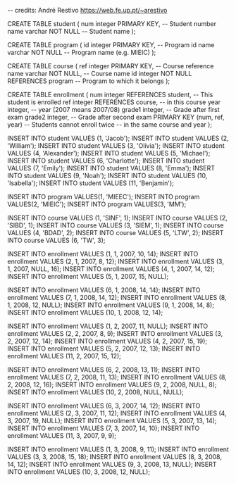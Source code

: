 -- credits: André Restivo https://web.fe.up.pt/~arestivo

CREATE TABLE student (
	num integer PRIMARY KEY,  -- Student number
	name varchar NOT NULL			-- Student name
);

CREATE TABLE program (
	id integer PRIMARY KEY,	  -- Program id
	name varchar NOT NULL			-- Program name (e.g. MIEIC)
);

CREATE TABLE course (
	ref integer PRIMARY KEY,		-- Course reference
	name varchar NOT NULL,			-- Course name
	id integer NOT NULL REFERENCES program
                              -- Program to which it belongs
);

CREATE TABLE enrollment (
	num integer REFERENCES student, -- This student is enrolled
	ref integer REFERENCES course,	-- in this course
	year integer,				            -- year (2007 means 2007/08)
	grade1 integer,   		 	        -- Grade after first exam
	grade2 integer, 			          -- Grade after second exam
	PRIMARY KEY (num, ref, year)     -- Students cannot enroll twice
                                  -- in the same course and year
);

INSERT INTO student VALUES (1, 'Jacob');
INSERT INTO student VALUES (2, 'William');
INSERT INTO student VALUES (3, 'Olivia');
INSERT INTO student VALUES (4, 'Alexander');
INSERT INTO student VALUES (5, 'Michael');
INSERT INTO student VALUES (6, 'Charlotte');
INSERT INTO student VALUES (7, 'Emily');
INSERT INTO student VALUES (8, 'Emma');
INSERT INTO student VALUES (9, 'Noah');
INSERT INTO student VALUES (10, 'Isabella');
INSERT INTO student VALUES (11, 'Benjamin');

INSERT INTO program VALUES(1, 'MIEEC');
INSERT INTO program VALUES(2, 'MIEIC');
INSERT INTO program VALUES(3, 'MM');

INSERT INTO course VALUES (1, 'SINF', 1);
INSERT INTO course VALUES (2, 'SIBD', 1);
INSERT INTO course VALUES (3, 'SIEM', 1);
INSERT INTO course VALUES (4, 'BDAD', 2);
INSERT INTO course VALUES (5, 'LTW',  2);
INSERT INTO course VALUES (6, 'TW',   3);

INSERT INTO enrollment VALUES (1, 1, 2007, 10, 14);
INSERT INTO enrollment VALUES (2, 1, 2007, 8, 12);
INSERT INTO enrollment VALUES (3, 1, 2007, NULL, 16);
INSERT INTO enrollment VALUES (4, 1, 2007, 14, 12);
INSERT INTO enrollment VALUES (5, 1, 2007, 15, NULL);

INSERT INTO enrollment VALUES (6, 1, 2008, 14, 14);
INSERT INTO enrollment VALUES (7, 1, 2008, 14, 12);
INSERT INTO enrollment VALUES (8, 1, 2008, 12, NULL);
INSERT INTO enrollment VALUES (9, 1, 2008, 14, 8);
INSERT INTO enrollment VALUES (10, 1, 2008, 12, 14);

INSERT INTO enrollment VALUES (1, 2, 2007, 11, NULL);
INSERT INTO enrollment VALUES (2, 2, 2007, 8, 9);
INSERT INTO enrollment VALUES (3, 2, 2007, 12, 14);
INSERT INTO enrollment VALUES (4, 2, 2007, 15, 19);
INSERT INTO enrollment VALUES (5, 2, 2007, 12, 13);
INSERT INTO enrollment VALUES (11, 2, 2007, 15, 12);

INSERT INTO enrollment VALUES (6, 2, 2008, 13, 11);
INSERT INTO enrollment VALUES (7, 2, 2008, 11, 13);
INSERT INTO enrollment VALUES (8, 2, 2008, 12, 16);
INSERT INTO enrollment VALUES (9, 2, 2008, NULL, 8);
INSERT INTO enrollment VALUES (10, 2, 2008, NULL, NULL);

INSERT INTO enrollment VALUES (6, 3, 2007, 14, 12);
INSERT INTO enrollment VALUES (2, 3, 2007, 11, 12);
INSERT INTO enrollment VALUES (4, 3, 2007, 19, NULL);
INSERT INTO enrollment VALUES (5, 3, 2007, 13, 14);
INSERT INTO enrollment VALUES (7, 3, 2007, 14, 10);
INSERT INTO enrollment VALUES (11, 3, 2007, 9, 9);

INSERT INTO enrollment VALUES (1, 3, 2008, 9, 11);
INSERT INTO enrollment VALUES (3, 3, 2008, 15, 18);
INSERT INTO enrollment VALUES (8, 3, 2008, 14, 12);
INSERT INTO enrollment VALUES (9, 3, 2008, 13, NULL);
INSERT INTO enrollment VALUES (10, 3, 2008, 12, NULL);
